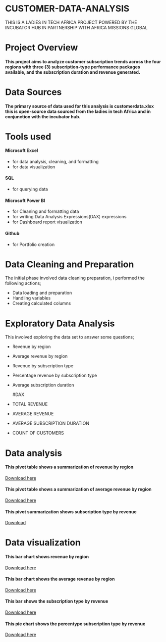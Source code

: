# CUSTOMER-DATA-ANALYSIS
THIS IS A LADIES IN TECH AFRICA PROJECT POWERED BY THE INCUBATOR HUB IN PARTNERSHIP WITH AFRICA MISSIONS GLOBAL

# Project Overview
#### This project aims to analyze customer subscription trends across the  four regions with three (3) subscription-type performance packages available, and the subscription duration and revenue generated.

# Data Sources
#### The primary source of data used for this analysis is customerdata.xlsx this is open-source data sourced from the ladies in tech Africa and in conjunction with the incubator hub.

# Tools used
#### Microsoft Excel
- for data analysis, cleaning, and formatting
- for data visualization

#### SQL
- for querying data

#### Microsoft Power BI
- for Cleaning and formatting data
- for writing Data Analysis Expressions(DAX) expressions
- for Dashboard  report visualization

#### Github
- for Portfolio creation

# Data Cleaning and Preparation
The initial phase involved data cleaning preparation, i performed the following actions;
- Data loading and preparation
- Handling variables
- Creating calculated columns

# Exploratory Data Analysis
This involved exploring the data set to answer some questions;
- Revenue by region
- Average revenue by region
- Revenue by subscription type
- Percentage revenue by subscription type
- Average subscription duration
  
  #DAX
- TOTAL REVENUE
- AVERAGE REVENUE
- AVERAGE SUBSCRIPTION DURATION
- COUNT OF CUSTOMERS


# Data analysis
#### This pivot table shows a summarization of revenue by region
[Download here](https://docs.google.com/document/d/1bS1sKso_CvzDvMfL4hFwMiTqA_h2JgOe/edit)

#### This pivot table shows a summarization of average revenue by region
[Download here](https://docs.google.com/document/d/1vKd1l8JQ6hCAxFpyOMqnLp1xdWBaRQUi/edit)

#### This pivot summarization shows subscription type by revenue
[Download](https://docs.google.com/document/d/1iDlwJVI873ulKDE0ZV2O48DkPqlcy9z0/edit)


# Data visualization
#### This bar chart shows revenue by region
[Download here](https://docs.google.com/document/d/1fyRiwhFOOJirWGItYd4ouJ3ij8WDUhb0/edit)

#### This bar chart shows the average revenue by region
[Download here](https://docs.google.com/document/d/1VbTl-8nFyJJkpqVkB5ERk1AB4qC7dRfN/edit)

#### This bar shows the subscription type by revenue
[Download here](https://docs.google.com/document/d/1iDlwJVI873ulKDE0ZV2O48DkPqlcy9z0/edit)

#### This pie chart shows the percentype subscription type by revenue
[Download here](https://docs.google.com/document/d/1_Hjjej_mcdptUYsIPb5dIsj8WeUBKtEj/edit)



